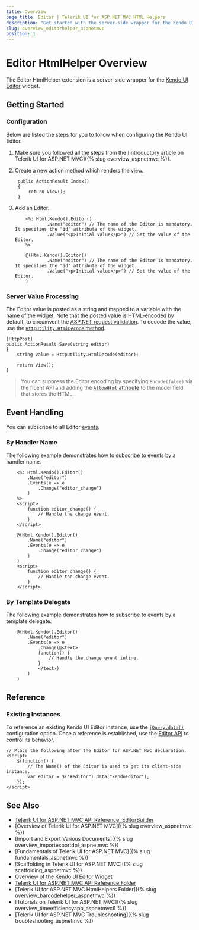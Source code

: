 ```yaml
---
title: Overview
page_title: Editor | Telerik UI for ASP.NET MVC HTML Helpers
description: "Get started with the server-side wrapper for the Kendo UI Editor widget for ASP.NET MVC."
slug: overview_editorhelper_aspnetmvc
position: 1
---
```


# Editor HtmlHelper Overview

The Editor HtmlHelper extension is a server-side wrapper for the [Kendo UI Editor](https://demos.telerik.com/kendo-ui/editor/index) widget.

## Getting Started

### Configuration

Below are listed the steps for you to follow when configuring the Kendo UI Editor.

1. Make sure you followed all the steps from the [introductory article on Telerik UI for ASP.NET MVC]({% slug overview_aspnetmvc %}).
1. Create a new action method which renders the view.

        public ActionResult Index()
        {
            return View();
        }

1. Add an Editor.

    ```ASPX
        <%: Html.Kendo().Editor()
                .Name("editor") // The name of the Editor is mandatory. It specifies the "id" attribute of the widget.
                .Value("<p>Initial value</p>") // Set the value of the Editor.
        %>
    ```
    ```Razor
        @(Html.Kendo().Editor()
                .Name("editor") // The name of the Editor is mandatory. It specifies the "id" attribute of the widget.
                .Value("<p>Initial value</p>") // Set the value of the Editor.
        )
    ```

### Server Value Processing

The Editor value is posted as a string and mapped to a variable with the name of the widget. Note that the posted value is HTML-encoded by default, to circumvent the [ASP.NET request validation](http://msdn.microsoft.com/en-us/library/hh882339.aspx). To decode the value, use the [`HttpUtility.HtmlDecode` method](http://msdn.microsoft.com/en-us/library/7c5fyk1k.aspx).

    [HttpPost]
    public ActionResult Save(string editor)
    {
        string value = HttpUtility.HtmlDecode(editor);

        return View();
    }

> You can suppress the Editor encoding by specifying `Encode(false)` via the fluent API and adding the [`AllowHtml` attribute](http://msdn.microsoft.com/en-us/library/system.web.mvc.allowhtmlattribute(v=vs.118).aspx) to the model field that stores the HTML.

## Event Handling

You can subscribe to all Editor [events](http://docs.telerik.com/kendo-ui/api/javascript/ui/editor#events).

### By Handler Name

The following example demonstrates how to subscribe to events by a handler name.

```ASPX
    <%: Html.Kendo().Editor()
        .Name("editor")
        .Events(e => e
            .Change("editor_change")
        )
    %>
    <script>
        function editor_change() {
            // Handle the change event.
        }
    </script>
```
```Razor
    @(Html.Kendo().Editor()
        .Name("editor")
        .Events(e => e
            .Change("editor_change")
        )
    )
    <script>
        function editor_change() {
            // Handle the change event.
        }
    </script>
```

### By Template Delegate

The following example demonstrates how to subscribe to events by a template delegate.

```Razor
    @(Html.Kendo().Editor()
        .Name("editor")
        .Events(e => e
            .Change(@<text>
            function() {
                // Handle the change event inline.
            }
            </text>)
        )
    )
```

## Reference

### Existing Instances

To reference an existing Kendo UI Editor instance, use the [`jQuery.data()`](http://api.jquery.com/jQuery.data/) configuration option. Once a reference is established, use the [Editor API](http://docs.telerik.com/kendo-ui/api/javascript/ui/editor#methods) to control its behavior.

    // Place the following after the Editor for ASP.NET MVC declaration.
    <script>
        $(function() {
            // The Name() of the Editor is used to get its client-side instance.
            var editor = $("#editor").data("kendoEditor");
        });
    </script>

## See Also

* [Telerik UI for ASP.NET MVC API Reference: EditorBuilder](http://docs.telerik.com/aspnet-mvc/api/Kendo.Mvc.UI.Fluent/EditorBuilder)
* [Overview of Telerik UI for ASP.NET MVC]({% slug overview_aspnetmvc %})
* [Import and Export Various Documents]({% slug overview_importexportdpl_aspnetmvc %})
* [Fundamentals of Telerik UI for ASP.NET MVC]({% slug fundamentals_aspnetmvc %})
* [Scaffolding in Telerik UI for ASP.NET MVC]({% slug scaffolding_aspnetmvc %})
* [Overview of the Kendo UI Editor Widget](http://docs.telerik.com/kendo-ui/controls/editors/editor/overview)
* [Telerik UI for ASP.NET MVC API Reference Folder](http://docs.telerik.com/aspnet-mvc/api/Kendo.Mvc/AggregateFunction)
* [Telerik UI for ASP.NET MVC HtmlHelpers Folder]({% slug overview_barcodehelper_aspnetmvc %})
* [Tutorials on Telerik UI for ASP.NET MVC]({% slug overview_timeefficiencyapp_aspnetmvc6 %})
* [Telerik UI for ASP.NET MVC Troubleshooting]({% slug troubleshooting_aspnetmvc %})
